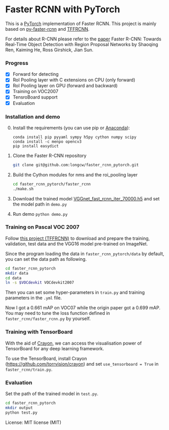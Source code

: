 # Faster RCNN with PyTorch
This is a [PyTorch](https://github.com/pytorch/pytorch)
implementation of Faster RCNN. 
This project is mainly based on [py-faster-rcnn](https://github.com/rbgirshick/py-faster-rcnn)
and [TFFRCNN](https://github.com/CharlesShang/TFFRCNN).

For details about R-CNN please refer to the [paper](https://arxiv.org/abs/1506.01497) 
Faster R-CNN: Towards Real-Time Object Detection with Region Proposal Networks 
by Shaoqing Ren, Kaiming He, Ross Girshick, Jian Sun.

### Progress

- [x] Forward for detecting
- [x] RoI Pooling layer with C extensions on CPU (only forward)
- [x] RoI Pooling layer on GPU (forward and backward)
- [x] Training on VOC2007
- [x] TensroBoard support
- [x] Evaluation

### Installation and demo
0. Install the requirements (you can use pip or [Anaconda](https://www.continuum.io/downloads)):

    ```
    conda install pip pyyaml sympy h5py cython numpy scipy
    conda install -c menpo opencv3
    pip install easydict
    ```


1. Clone the Faster R-CNN repository
    ```bash
    git clone git@github.com:longcw/faster_rcnn_pytorch.git
    ```

2. Build the Cython modules for nms and the roi_pooling layer
    ```bash
    cd faster_rcnn_pytorch/faster_rcnn
    ./make.sh
    ```
3. Download the trained model [VGGnet_fast_rcnn_iter_70000.h5](https://drive.google.com/open?id=0B4pXCfnYmG1WOXdpYVFybWxiZFE) 
and set the model path in `demo.py`
3. Run demo `python demo.py`

### Training on Pascal VOC 2007

Follow [this project (TFFRCNN)](https://github.com/CharlesShang/TFFRCNN)
to download and prepare the training, validation, test data 
and the VGG16 model pre-trained on ImageNet. 

Since the program loading the data in `faster_rcnn_pytorch/data` by default,
you can set the data path as following.
```bash
cd faster_rcnn_pytorch
mkdir data
cd data
ln -s $VOCdevkit VOCdevkit2007
```

Then you can set some hyper-parameters in `train.py` and training parameters in the `.yml` file.

Now I got a 0.661 mAP on VOC07 while the origin paper got a 0.699 mAP.
You may need to tune the loss function defined in `faster_rcnn/faster_rcnn.py` by yourself.

### Training with TensorBoard
With the aid of [Crayon](https://github.com/torrvision/crayon),
we can access the visualisation power of TensorBoard for any 
deep learning framework.

To use the TensorBoard, install Crayon (https://github.com/torrvision/crayon)
and set `use_tensorboard = True` in `faster_rcnn/train.py`.

### Evaluation
Set the path of the trained model in `test.py`.
```bash
cd faster_rcnn_pytorch
mkdir output
python test.py
```

License: MIT license (MIT)

